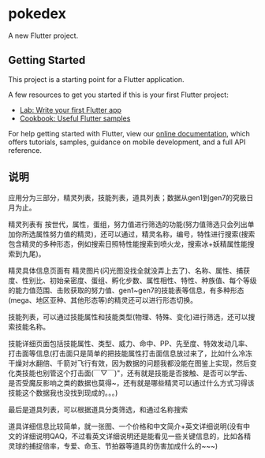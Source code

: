 # pokedex

A new Flutter project.

## Getting Started

This project is a starting point for a Flutter application.

A few resources to get you started if this is your first Flutter project:

- [Lab: Write your first Flutter app](https://flutter.io/docs/get-started/codelab)
- [Cookbook: Useful Flutter samples](https://flutter.io/docs/cookbook)

For help getting started with Flutter, view our 
[online documentation](https://flutter.io/docs), which offers tutorials, 
samples, guidance on mobile development, and a full API reference.

## 说明
应用分为三部分，精灵列表，技能列表，道具列表；数据从gen1到gen7的究极日月为止。

精灵列表有 按世代，属性，蛋组，努力值进行筛选的功能(努力值筛选只会列出单加你所选属性努力值的精灵)，还可以通过，精灵名称，编号，特性进行搜索(搜索包含精灵的多种形态，例如搜索日照特性能搜索到喷火龙，搜索冰+妖精属性能搜索到九尾)。

精灵具体信息页面有 精灵图片(闪光图没找全就没弄上去了)、名称、属性、捕获度、性别比、初始亲密度、蛋组、孵化步数、属性相性、特性、种族值、每个等级的能力值范围、击败获取的努力值、gen1~gen7的技能表等信息，有多种形态(mega、地区亚种、其他形态等)的精灵还可以进行形态切换。

技能列表，可以通过技能属性和技能类型(物理、特殊、变化)进行筛选，还可以搜索技能名称。

技能详细页面包括技能属性、类型、威力、命中、PP、先至度、特效发动几率、打击面等信息(打击面只是简单的把技能属性打击面信息放过来了，比如什么冷冻干燥对水翻倍、千箭对飞行有效，因为数据的问题我都没能在图鉴上实现，然后变化类技能也别管这个打击面(￣▽￣)"，还有就是技能是否接触、是否可以学舌、是否受魔反影响之类的数据也莫得~，还有就是哪些精灵可以通过什么方式习得该技能这个数据我也没找到现成的。。。)

最后是道具列表，可以根据道具分类筛选，和通过名称搜索

道具详细信息比较简单，就一张图、一个价格和中文简介+英文详细说明(没有中文的详细说明QAQ，不过看英文详细说明还是能看见一些关键信息的，比如各精灵球的捕捉倍率，专爱、命玉、节拍器等道具的伤害加成什么的~~~)